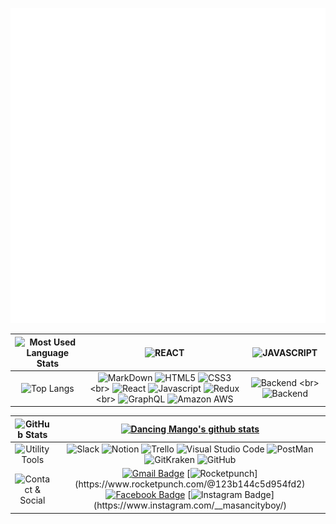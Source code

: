 ![I am FrontEnd Developer @shogong](https://raw.githubusercontent.com/Yeongjae-Shin/Yeongjae-Shin/main/header.svg)

| ![Most Used Language Stats](https://img.shields.io/badge/Most%20Used%20Language%20Stats-rgba(255,255,255,0)?style=for-the-badge) | ![REACT](https://img.shields.io/badge/-%E2%98%85%E2%98%85%E2%98%85%E2%98%86%E2%98%86-3776AB?style=for-the-badge&logo=React&logoColor=61DAFB&colorA=333333) | ![JAVASCRIPT](https://img.shields.io/badge/-%E2%98%85%E2%98%85%E2%98%85%E2%98%86%E2%98%86-F7DF1E?style=for-the-badge&logo=javascript&logoColor=F7DF1E&colorA=333333) |
|:-:|:-:|:-:|
| ![Top Langs](https://github-readme-stats.vercel.app/api/top-langs/?username=Yeongjae-Shin&layout=compact&exclude_repo=ensia96.github.io&langs_count=4)  | ![MarkDown](https://img.shields.io/badge/--rgba(255,255,255,0)?style=for-the-badge&logo=MarkDown&logoColor=000000) ![HTML5](https://img.shields.io/badge/--rgba(255,255,255,0)?style=for-the-badge&logo=HTML5&logoColor=E34F26) ![CSS3](https://img.shields.io/badge/--rgba(255,255,255,0)?style=for-the-badge&logo=CSS3&logoColor=1572B6) <br> ![React](https://img.shields.io/badge/--rgba(255,255,255,0)?style=for-the-badge&logo=React&logoColor=61DAFB) ![Javascript](https://img.shields.io/badge/--rgba(0,0,0,0)?style=for-the-badge&logo=Javascript&logoColor=F7DF1E) ![Redux](https://img.shields.io/badge/--rgba(255,255,255,0)?style=for-the-badge&logo=Redux&logoColor=764ABC) <br> ![GraphQL](https://img.shields.io/badge/--rgba(255,255,255,0)?style=for-the-badge&logo=GraphQL&logoColor=E10098 ) ![Amazon AWS](https://img.shields.io/badge/--rgba(255,255,255,0)?style=for-the-badge&logo=Amazon%20AWS&logoColor=232F3E) | ![Backend](https://img.shields.io/badge/Interested%20in-rgba(255,255,255,0)?style=for-the-badge) <br> ![Backend](https://img.shields.io/badge/Backend-rgba(255,255,255,0)?style=for-the-badge)

| ![GitHub Stats](https://img.shields.io/badge/GitHub%20Stats-rgba(255,255,255,0)?style=for-the-badge) | [![Dancing Mango's github stats](https://github-readme-stats.vercel.app/api?username=Yeongjae-Shin&count_private=true&show_icons=true)](https://github.com/ensia96) |
|:-:|:-:|
| ![Utility Tools](https://img.shields.io/badge/Utility%20Tools-rgba(255,255,255,0)?style=for-the-badge) | ![Slack](https://img.shields.io/badge/--rgba(255,255,255,0)?style=for-the-badge&logo=Slack&logoColor=4A154B) ![Notion](https://img.shields.io/badge/--rgba(255,255,255,0)?style=for-the-badge&logo=Notion&logoColor=000000) ![Trello](https://img.shields.io/badge/--rgba(255,255,255,0)?style=for-the-badge&logo=Trello&logoColor=0079BF) ![Visual Studio Code](https://img.shields.io/badge/--rgba(255,255,255,0)?style=for-the-badge&logo=Visual%20Studio%20Code&logoColor=007ACC) ![PostMan](https://img.shields.io/badge/--rgba(255,255,255,0)?style=for-the-badge&logo=PostMan&logoColor=FF6C37) ![GitKraken](https://img.shields.io/badge/--rgba(255,255,255,0)?style=for-the-badge&logo=GitKraken&logoColor=179287) ![GitHub](https://img.shields.io/badge/--rgba(255,255,255,0)?style=for-the-badge&logo=GitHub&logoColor=181717)  |
| ![Contact & Social](https://img.shields.io/badge/Contact%20&%20Social-rgba(255,255,255,0)?style=for-the-badge) | [![Gmail Badge](https://img.shields.io/badge/Gmail-d14836?style=flat-square&logo=Gmail&logoColor=white&link=mailto:ensia96@gmail.com)](mailto:syj9484@gmail.com) [![Rocketpunch](https://img.shields.io/badge/-RocketPunch-rgb(53,73,254)?style=flat-square&logo=Apache%20RocketMQ&logoColor=white&link=https://www.rocketpunch.com/@123b144c5d954fd2)](https://www.rocketpunch.com/@123b144c5d954fd2) [![Facebook Badge](https://img.shields.io/badge/facebook-1877f2?style=flat-square&logo=facebook&logoColor=white&link=https://www.facebook.com/yeongjae.shin.3/)](https://www.facebook.com/yeongjae.shin.3/) [![Instagram Badge](http://img.shields.io/badge/-Instagram-rgb(40,40,40)?style=flat-square&logo=instagram&link=https://www.instagram.com/__masancityboy/)](https://www.instagram.com/__masancityboy/) |
